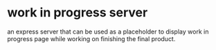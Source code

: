 # work in progress server

an express server that can be used as a placeholder to display work in progress page while working on finishing the final product.